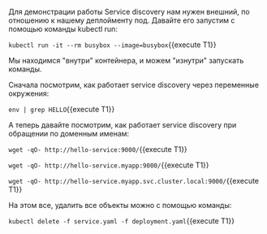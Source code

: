 Для демонстрации работы Service discovery нам нужен внешний, по отношению к нашему деплойменту под. Давайте его запустим с помощью команды kubectl run:

`kubectl run -it --rm busybox --image=busybox`{{execute T1}}

Мы находимся "внутри" контейнера, и можем "изнутри" запускать команды. 

Сначала посмотрим, как работает service discovery через переменные окружения:

`env | grep HELLO`{{execute T1}}

А теперь давайте посмотрим, как работает service discovery при обращении по доменным именам:

`wget -qO- http://hello-service:9000/`{{execute T1}}

`wget -qO- http://hello-service.myapp:9000/`{{execute T1}}

`wget -qO- http://hello-service.myapp.svc.cluster.local:9000/`{{execute T1}}

На этом все, удалить все объекты можно с помощью команды:

`kubectl delete -f service.yaml -f deployment.yaml`{{execute T1}}
